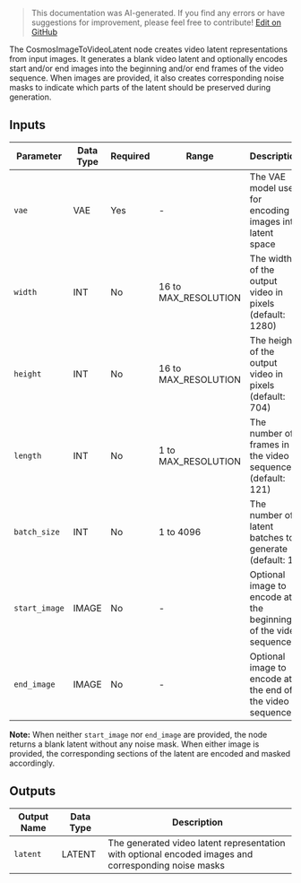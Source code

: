 > This documentation was AI-generated. If you find any errors or have suggestions for improvement, please feel free to contribute! [Edit on GitHub](https://github.com/Comfy-Org/embedded-docs/blob/main/comfyui_embedded_docs/docs/CosmosImageToVideoLatent/en.md)

The CosmosImageToVideoLatent node creates video latent representations from input images. It generates a blank video latent and optionally encodes start and/or end images into the beginning and/or end frames of the video sequence. When images are provided, it also creates corresponding noise masks to indicate which parts of the latent should be preserved during generation.

## Inputs

| Parameter | Data Type | Required | Range | Description |
|-----------|-----------|----------|-------|-------------|
| `vae` | VAE | Yes | - | The VAE model used for encoding images into latent space |
| `width` | INT | No | 16 to MAX_RESOLUTION | The width of the output video in pixels (default: 1280) |
| `height` | INT | No | 16 to MAX_RESOLUTION | The height of the output video in pixels (default: 704) |
| `length` | INT | No | 1 to MAX_RESOLUTION | The number of frames in the video sequence (default: 121) |
| `batch_size` | INT | No | 1 to 4096 | The number of latent batches to generate (default: 1) |
| `start_image` | IMAGE | No | - | Optional image to encode at the beginning of the video sequence |
| `end_image` | IMAGE | No | - | Optional image to encode at the end of the video sequence |

**Note:** When neither `start_image` nor `end_image` are provided, the node returns a blank latent without any noise mask. When either image is provided, the corresponding sections of the latent are encoded and masked accordingly.

## Outputs

| Output Name | Data Type | Description |
|-------------|-----------|-------------|
| `latent` | LATENT | The generated video latent representation with optional encoded images and corresponding noise masks |
